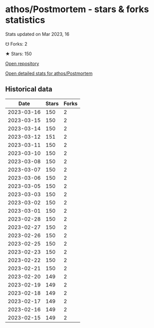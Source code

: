 # athos/Postmortem - stars & forks statistics

Stats updated on Mar 2023, 16

☋ Forks: 2

★ Stars: 150

[Open repository](https://github.com/athos/Postmortem)

[Open detailed stats for athos/Postmortem](https://reviewgithub.com/rep/athos/Postmortem)

## Historical data
| Date | Stars | Forks |
|------|-------|-------|
| 2023-03-16 | 150 | 2 | 
| 2023-03-15 | 150 | 2 | 
| 2023-03-14 | 150 | 2 | 
| 2023-03-12 | 151 | 2 | 
| 2023-03-11 | 150 | 2 | 
| 2023-03-10 | 150 | 2 | 
| 2023-03-08 | 150 | 2 | 
| 2023-03-07 | 150 | 2 | 
| 2023-03-06 | 150 | 2 | 
| 2023-03-05 | 150 | 2 | 
| 2023-03-03 | 150 | 2 | 
| 2023-03-02 | 150 | 2 | 
| 2023-03-01 | 150 | 2 | 
| 2023-02-28 | 150 | 2 | 
| 2023-02-27 | 150 | 2 | 
| 2023-02-26 | 150 | 2 | 
| 2023-02-25 | 150 | 2 | 
| 2023-02-23 | 150 | 2 | 
| 2023-02-22 | 150 | 2 | 
| 2023-02-21 | 150 | 2 | 
| 2023-02-20 | 149 | 2 | 
| 2023-02-19 | 149 | 2 | 
| 2023-02-18 | 149 | 2 | 
| 2023-02-17 | 149 | 2 | 
| 2023-02-16 | 149 | 2 | 
| 2023-02-15 | 149 | 2 | 


